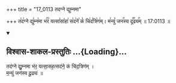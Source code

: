 +++
title = "17_0113 तदग्ने द्युम्नमा"

+++
त꣡द꣢ग्ने द्यु꣣म्न꣡मा भ꣢꣯र꣣ यत्सा꣣सा꣡हा꣢ स꣡द꣢ने꣣ कं꣡ चि꣢द꣣त्रि꣡ण꣢म्। म꣣न्युं꣡ जन꣢꣯स्य दू꣣꣬ढ्य꣢꣯म् ॥ 17:0113 ॥

<div class="js_include" newlevelforh1="2" title="विश्वास-शाकल-प्रस्तुतिः" unfilled url="/vedAH_Rk/shAkalam/saMhitA/vishvAsa-prastutiH/08/019/15_tadagne_dyumnamA.md">
<details open><summary><h2>विश्वास-शाकल-प्रस्तुतिः ...{Loading}...</h2></summary>


तद॑ग्ने द्यु॒म्नमा भ॑र॒ यत्सा॒सह॒त्सद॑ने॒ कं चि॑द॒त्रिण॑म् ।  
म॒न्युं जन॑स्य दू॒ढ्यः॑ ॥

</details>
</div>